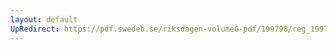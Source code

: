 ```yaml
---
layout: default
UpRedirect: https://pdf.swedeb.se/riksdagen-volumeG-pdf/199798/reg_199798/reg_199798_0382.pdf
---
```

